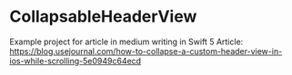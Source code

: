# CollapsableHeaderView
Example project for article in medium writing in Swift 5
Article:
https://blog.usejournal.com/how-to-collapse-a-custom-header-view-in-ios-while-scrolling-5e0949c64ecd
